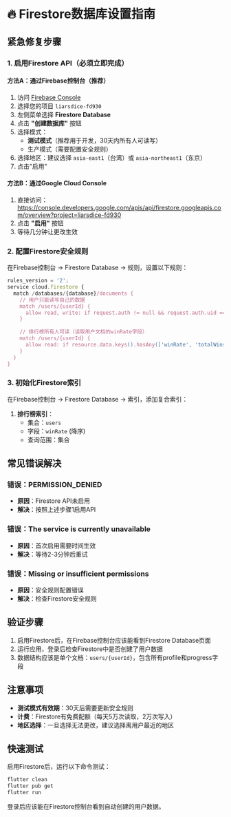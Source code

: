 # 🔥 Firestore数据库设置指南

## 紧急修复步骤

### 1. 启用Firestore API（必须立即完成）

#### 方法A：通过Firebase控制台（推荐）
1. 访问 [Firebase Console](https://console.firebase.google.com/)
2. 选择您的项目 `liarsdice-fd930`
3. 左侧菜单选择 **Firestore Database**
4. 点击 **"创建数据库"** 按钮
5. 选择模式：
   - **测试模式**（推荐用于开发，30天内所有人可读写）
   - 生产模式（需要配置安全规则）
6. 选择地区：建议选择 `asia-east1`（台湾）或 `asia-northeast1`（东京）
7. 点击"启用"

#### 方法B：通过Google Cloud Console
1. 直接访问：https://console.developers.google.com/apis/api/firestore.googleapis.com/overview?project=liarsdice-fd930
2. 点击 **"启用"** 按钮
3. 等待几分钟让更改生效

### 2. 配置Firestore安全规则

在Firebase控制台 → Firestore Database → 规则，设置以下规则：

```javascript
rules_version = '2';
service cloud.firestore {
  match /databases/{database}/documents {
    // 用户只能读写自己的数据
    match /users/{userId} {
      allow read, write: if request.auth != null && request.auth.uid == userId;
    }
    
    // 排行榜所有人可读（读取用户文档的winRate字段）
    match /users/{userId} {
      allow read: if resource.data.keys().hasAny(['winRate', 'totalWins', 'totalGames']);
    }
  }
}
```

### 3. 初始化Firestore索引

在Firebase控制台 → Firestore Database → 索引，添加复合索引：

1. **排行榜索引**：
   - 集合：`users`
   - 字段：`winRate` (降序)
   - 查询范围：集合

## 常见错误解决

### 错误：PERMISSION_DENIED
- **原因**：Firestore API未启用
- **解决**：按照上述步骤1启用API

### 错误：The service is currently unavailable
- **原因**：首次启用需要时间生效
- **解决**：等待2-3分钟后重试

### 错误：Missing or insufficient permissions
- **原因**：安全规则配置错误
- **解决**：检查Firestore安全规则

## 验证步骤

1. 启用Firestore后，在Firebase控制台应该能看到Firestore Database页面
2. 运行应用，登录后检查Firestore中是否创建了用户数据
3. 数据结构应该是单个文档：`users/{userId}`，包含所有profile和progress字段

## 注意事项

- **测试模式有效期**：30天后需要更新安全规则
- **计费**：Firestore有免费配额（每天5万次读取，2万次写入）
- **地区选择**：一旦选择无法更改，建议选择离用户最近的地区

## 快速测试

启用Firestore后，运行以下命令测试：
```bash
flutter clean
flutter pub get
flutter run
```

登录后应该能在Firestore控制台看到自动创建的用户数据。